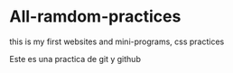 # All-ramdom-practices
this is my first websites and mini-programs, css practices

Este es una practica  de git y github 
